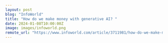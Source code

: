 ```yaml
---
layout: post
blog: "InfoWorld"
title: "How do we make money with generative AI? "
date: 2024-01-08T10:00:00Z
image: images/infoworld.png
remote_url: "https://www.infoworld.com/article/3711981/how-do-we-make-money-with-generative-ai.html#tk.rss_applicationdevelopment"
---
```

